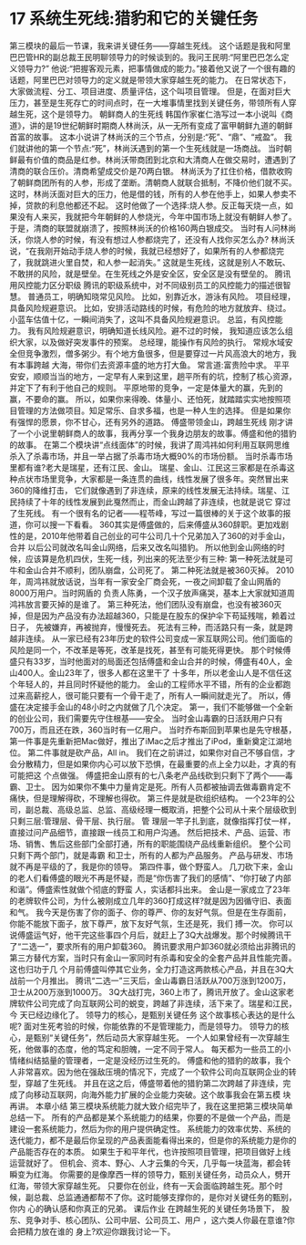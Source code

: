 # 17 系统生死线:猎豹和它的关键任务

第三模块的最后一节课，我来讲关键任务——穿越生死线。 这个话题是我和阿里巴巴管HR的副总裁王民明聊领导力的时候谈到的。我问王民明:“阿里巴巴怎么定义领导力?” 他说:“把握客观元素，把事情做成的能力。”接着他又说了一个很有趣的话题，阿里巴巴对领导力的定义就是带领大家穿越生死的能力。 在日常状态下，大家做流程、分工、项目进度、质量评估，这个叫项目管理。 但是，在面对巨大压力，甚至是生死存亡的时间点时，在一大堆事情里找到关键任务，带领所有人穿越生死，这个是领导力。 朝鲜商人的生死线 韩国作家崔仁浩写过一本小说叫《商道》，讲的是19世纪朝鲜时期商人林尚沃，从一无所有变成了富甲朝鲜九道的朝鲜首富的故事。 这本小说讲了林尚沃的三个节点，分别是:“死”、“鼎”、“戒盈”。 我们就讲他的第一个节点:“死”，林尚沃遇到的第一个生死线就是一场商战。 当时朝鲜最有价值的商品是红参。林尚沃带商团到北京和大清商人在做交易时，遭遇到了清商的联合压价。清商希望成交价是70两白银。 林尚沃为了扛住价格，借款收购了朝鲜商团所有的人参，形成了垄断。清朝商人就联合抵制，不降价他们就不买。 这时，林尚沃面对巨大的压力，他是借的钱，所有的人参在他手上，如果人参卖不掉，贷款的利息他都还不起。 这时他做了一个选择:烧人参。反正每天烧一点，如果没有人来买，我就把今年朝鲜的人参烧光，今年中国市场上就没有朝鲜人参了。 于是，清商的联盟就崩溃了，按照林尚沃的价格160两白银成交。
当时有人问林尚沃，你烧人参的时候，有没有想过人参都烧完了，还没有人找你买怎么办? 林尚沃说，“在我刚开始动手烧人参的时候，我就已经想好了，如果所有的人参都烧完了，我就跳进火里自焚，和人参一起消失。” 这就是生死线，这就是别人不敢玩、不敢拼的风险，就是壁垒。在生死线之外是安全区，安全区是没有壁垒的。 腾讯用风控能力区分职级
腾讯的职级系统中，对不同级别员工的风控能力的描述很智慧。 普通员工，明确知晓常见风险。 比如，别靠近水，游泳有风险。 项目经理，具备风险规避意识。 比如，安排活动路线的时候，有危险的地方就放弃、绕过。 小蓝车估值十亿，一瞬间消失了，这叫不具备风险规避意识。
总监，有风控能力。 我有风险规避意识，明确知道长线风险。避不过的时候， 我知道应该怎么组织大家，以及做好突发事件的预案。 总经理，能操作有风险的执行。 常规水域安全但竞争激烈，僧多粥少。有个地方鱼很多，但是要穿过一片风高浪大的地方，我有本事跨越 大海，带你们去资源丰盛的地方打大鱼。
常言道:富贵险中求。 平平安安，顺顺当当的地方，一定早有人来到这里，趟平所有的坑，控制了核心资源，并定下了有利于他自己的规则。 平原地带的竞争，一定是体量大的赢，先到的赢，不要命的赢。 所以，如果你来得晚、体量小、还怕死，就踏踏实实地按照项目管理的方法做项目。知足常乐、自求多福，也是一种人生的选择。 但是如果你有强悍的愿景，你不甘心，还有另外的道路。
傅盛带领金山，跨越生死线
刚才讲了一个小说里朝鲜商人的故事，我再分享一个我身边朋友的故事。傅盛和他的猎豹的故事。 在第二个模块讲“点线面体”的时候，我讲了周鸿祎如何利用互联网思维杀入了杀毒市场，并且一举占据了杀毒市场大概90%的市场份额。 当时杀毒市场里都有谁?老大是瑞星，还有江民、金山。 瑞星、金山、江民这三家都是在杀毒这种点状市场里竞争，大家都是一条连贯的曲线，线性发展了很多年。突然冒出来360的降维打击， 它们就像遇到了非连续，原来的线性发展无法持续。瑞星、江民持续了十年的线性发展到此戛然而止，而金山跨越了非连续，也就是说它 穿过了生死线。
有一个很有名的记者——程苓峰，写过一篇很棒的关于这个故事的报道，你可以搜一下看看。 360其实是傅盛做的，后来傅盛从360辞职。更加戏剧性的是，2010年他带着自己创业的可牛公司几十个兄弟加入了360的对手金山，合并 以后公司就改名叫金山网络，后来又改名叫猎豹。
所以他到金山网络的时候，应该算是危机四伏，生死一线，列出来的死法至少有三种: 第一种死法就是可牛和金山合并不顺利，团队崩盘，公司死了。
第二种死法就是被360灭掉。 2010年，周鸿祎就放话说，当年有一家安全厂商会死，一夜之间卸载了金山网盾的8000万用户。当时网盾的
负责人陈勇，一个汉子放声痛哭，基本上大家就知道周鸿祎放言要灭掉的是谁了。 第三种死法，他们团队没有崩盘，也没有被360灭掉，但是因为产品没有办法超越360，只能是在股东的保护伞下苟延残喘，赖着过日子， 先被嫌弃，再被抛弃，慢慢死去。
死法有三种，而活路只有一条，就是跨越非连续。 从一家已经有23年历史的软件公司变成一家互联网公司。他们面临的风险是同一个，不改革是等死，改革是找死，甚至有可能死得更快。 那个时候傅盛只有33岁，当时他面对的局面还包括傅盛和金山合并的时候，傅盛有40人，金山400人。金山23年了，很多人都在这里干了 十多年，所以老金山人是不信任这个年轻人的，并且同时怀疑他的能力。 金山的工程师水平不错，所有的企业都跑过来高薪挖人，很可能只要有一个骨干走了，所有人一瞬间就走光了。 所以，傅盛在决定接手金山的48小时之内就做了几个决定。
第一，我们不能够做一个全新的创业公司，我们需要先守住根基——安全。 当时金山毒霸的日活跃用户只有700万，而且还在跌，360当时有一亿用户。 当时乔布斯回到苹果也是先守根基，第一件事是先重新把Mac做好，推出了iMac之后才推出了iPod，重新奠定江湖地位。 第二件事就是砍产品，All in。 我们在之前讲过，如果你对自己不够自信，才会分散精力，但是如果你内心可以放下恐惧，在最重要的点上全力以赴，才真的有可能把这 个点做强。
傅盛把金山原有的七八条老产品线砍到只剩下了两个——毒霸、卫士。 因为如果你不集中力量肯定是死。所有人员都被抽调去做毒霸肯定不痛快，但是理解得砍，不理解也得砍。
第三件是就是砍组织结构。 一个23年的公司，副总裁、高级总监、总监、高级经理一概取消，把整个公司从十来个层级砍到只剩三层:管理层、骨干层、执行层。 管 理层一竿子扎到底，就像指挥打仗一样，直接过问产品细节，直接跟一线员工和用户沟通。 然后把技术、产品、运营、市场、销售、售后这些部门全部打通，所有的职能围绕产品线重新组织。 整个公司只剩下两个部门，就是毒霸 和卫士，所有的人都为产品服务。 产品与研发、市场就不再是平级的了，我是你的领导。
第四件事，做个野蛮人。 几刀砍下来，金山的老人们看傅盛的眼光不再是怀疑，而是“你伤害了我们的感情”、“你打破了内部和谐”。傅盛索性就做个彻底的野蛮 人，实话都抖出来。
金山是一家成立了23年的老牌软件公司，为什么被刚成立几年的360打成这样?就是因为因循守旧、表面和气。 我今天是伤害了你的面子、你的尊严、你的友好气氛。但是在生存面前，你能不能放下面子，放下尊严，放下友好气氛，生还是死，我们 搏一次。
你可以说傅盛运气好，他干完这些事四个月后，就赶上了3Q大战爆发。那个时候腾讯干了“二选一”，要求所有的用户卸载360。 腾讯要求用户卸360就必须给出非腾讯的第三方替代方案，当时只有金山一家同时有杀毒和安全的全套产品并且性能完善。这也归功于几 个月前傅盛叫停其它业务，全力打造这两款核心产品，并且在3Q大战前一个月推出。 腾讯“二选一”三天后，金山毒霸日活跃从700万涨到1200万，卫士从200万涨到1000万。
3Q大战打完，360上市了，腾讯开放了。金山这家老牌软件公司完成了向互联网公司的蜕变，跨越了非连续，活下来了。瑞星和江民，今 天已经边缘化了。
领导力的核心，是甄别关键任务
这个故事核心表达的是什么呢?
面对生死考验的时候，你能依靠的不是管理能力，而是领导力。
领导力的核心，是甄别“关键任务”，然后动员大家穿越生死。 一个人如果曾经有一次穿越生死，他做事的态度，他的笃定和胆魄，一定不同于常人。 每天都为一些员工的小情绪纠结掂量的管理者，一定是没经历过生死的。 傅盛和他的猎豹的故事，我个人非常喜欢。因为他在强敌压境的情况下，完成了一个软件公司向互联网企业的转型，穿越了生死线。 并且在这之后，傅盛带着他的猎豹第二次跨越了非连续，完成了向移动互联网，向海外能力扩展的企业能力突破。这个故事我会在第五模 块再讲。
本章小结
第三模块系统能力就大致介绍完毕了，我在这里把第三模块简单总结一下。 所有的产品都是某个系统能力的结果，你要的不是做一个产品，而是建设一套系统能力，然后为你的用户提供确定性。 系统能力的效率优势、系统的迭代能力，都不是最后你呈现的产品表面能看得出来的，但是你的系统能力是你的产品能否存在的本质。 如果生于和平年代，也许按照项目管理，把项目做好上线运营就好了。 但机会、资本、野心、人才云集的今天，几乎每一块蓝海，都会转瞬变为红海。 你需要的是像摩西一样的领导力，甄别关键任务，动员众人，劈开红海，带领大家穿越生死。 只要你在创业，终有一天会面临跨越生死。那个时候，副总裁、总监通通都帮不了你。这时能够支撑你的，是你对关键任务的甄别，你内 心的确认感和你真正的兄弟。
课后作业
在跨越生死的关键任务场景下， 股东、竞争对手、核心团队、公司中层、公司员工、用户 ，这六类人你最在意谁?你会把精力放在谁的 身上?欢迎你跟我讨论一下。